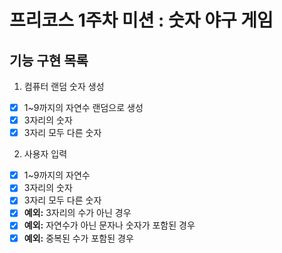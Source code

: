 # 프리코스 1주차 미션 : 숫자 야구 게임
## 기능 구현 목록
1. 컴퓨터 랜덤 숫자 생성
- [x] 1~9까지의 자연수 랜덤으로 생성
- [x] 3자리의 숫자
- [x] 3자리 모두 다른 숫자

2. 사용자 입력
- [x] 1~9까지의 자연수
- [x] 3자리의 숫자
- [x] 3자리 모두 다른 숫자
- [x] **예외:** 3자리의 수가 아닌 경우
- [x] **예외:** 자연수가 아닌 문자나 숫자가 포함된 경우
- [x] **예외:** 중복된 수가 포함된 경우